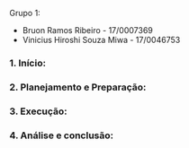 Grupo 1:
- Bruon Ramos Ribeiro - 17/0007369
- Vinicius Hiroshi Souza Miwa - 17/0046753


### 1.	Início:

### 2.	Planejamento e Preparação:

### 3.	Execução:

### 4.	Análise e conclusão:
